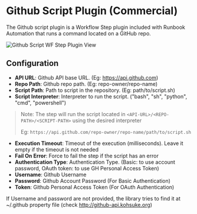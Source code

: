 # Github Script Plugin (Commercial)

The Github script plugin is a Workflow Step plugin included with Runbook Automation that runs a command located on a GitHub repo.

![Github Script WF Step Plugin View](/assets/img/gh-script-step-plugin.png)


## Configuration

- **API URL**: Github API base URL. (Eg: https://api.github.com)
- **Repo Path**: Github repo path. (Eg: repo-owner/repo-name)
- **Script Path**: Path to script in the repository. (Eg: path/to/script.sh)
- **Script Interpreter**: Interpreter to run the script. ("bash", "sh", "python", "cmd", "powershell")

> Note: The step will run the script located in 
> `<API-URL>/<REPO-PATH>/<SCRIPT-PATH>` using the desired interpreter
>
> Eg: `https://api.github.com/repo-owner/repo-name/path/to/script.sh`


- **Execution Timeout**: Timeout of the execution (milliseconds). Leave it empty if the timeout is not needed
- **Fail On Error**: Force to fail the step if the script has an error
- **Authentication Type**: Authentication Type. (Basic: to use account password, OAuth token: to use GH Personal Access Token)
- **Username**: Github Username
- **Password**: Github Account Password (For Basic Authentication)
- **Token**: Github Personal Access Token (For OAuth Authentication)

If Username and password are not provided, the library tries to find it at ~/.github property file (check <http://github-api.kohsuke.org>)
